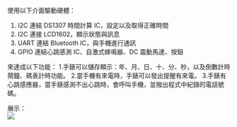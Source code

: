 使用以下介面驅動硬體：
1. I2C 連結 DS1307 時間計算 IC，設定以及取得正確時間
2. I2C 連接 LCD1602，顯示狀態與訊息
3. UART 連結 Bluetooth IC，與手機進行通訊
4. GPIO 連結心跳感測 IC、自激式蜂鳴器、DC 震動馬達、按鈕

來達成以下功能：
1.手錶可以儲存顯示：年、月、日、十、分、秒，以及倒數計時鬧鐘、碼表計時功能。
2.當手機有來電時，手錶可以發出提醒有來電。
3.手錶有心跳感應器，當手錶感測不出心跳時，會呼叫手機，並撥出程式中紀錄的電話號碼。

展示：  
[![](http://img.youtube.com/vi/gya_GN6BKiQ/0.jpg)](http://www.youtube.com/watch?v=gya_GN6BKiQ "")
